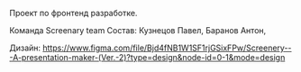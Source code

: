 Проект по фронтенд разработке.

Команда Screenary team
  Состав:
    Кузнецов Павел,
    Баранов Антон,
    
  Дизайн:
    https://www.figma.com/file/Bjd4fNB1W1SF1rjGSixFPw/Screenery---A-presentation-maker-(Ver.-2)?type=design&node-id=0-1&mode=design
